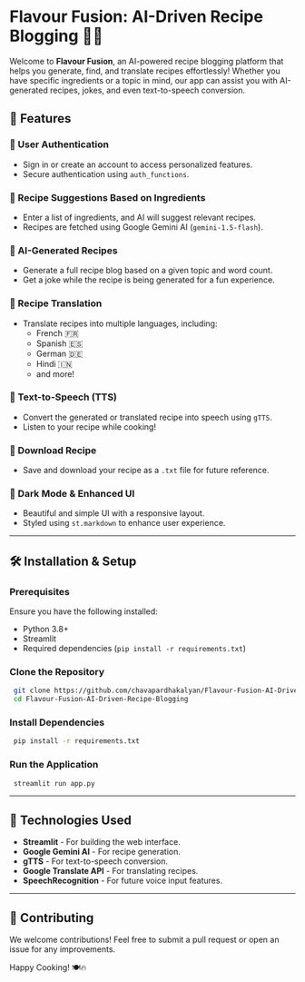 # Flavour Fusion: AI-Driven Recipe Blogging 🍲🤖

Welcome to **Flavour Fusion**, an AI-powered recipe blogging platform that helps you generate, find, and translate recipes effortlessly! Whether you have specific ingredients or a topic in mind, our app can assist you with AI-generated recipes, jokes, and even text-to-speech conversion.

## 🚀 Features

### 🔹 User Authentication
- Sign in or create an account to access personalized features.
- Secure authentication using `auth_functions`.

### 🔹 Recipe Suggestions Based on Ingredients
- Enter a list of ingredients, and AI will suggest relevant recipes.
- Recipes are fetched using Google Gemini AI (`gemini-1.5-flash`).

### 🔹 AI-Generated Recipes
- Generate a full recipe blog based on a given topic and word count.
- Get a joke while the recipe is being generated for a fun experience.

### 🔹 Recipe Translation
- Translate recipes into multiple languages, including:
  - French 🇫🇷
  - Spanish 🇪🇸
  - German 🇩🇪
  - Hindi 🇮🇳
  - and more!

### 🔹 Text-to-Speech (TTS)
- Convert the generated or translated recipe into speech using `gTTS`.
- Listen to your recipe while cooking!

### 🔹 Download Recipe
- Save and download your recipe as a `.txt` file for future reference.

### 🔹 Dark Mode & Enhanced UI
- Beautiful and simple UI with a responsive layout.
- Styled using `st.markdown` to enhance user experience.

---

## 🛠 Installation & Setup

### Prerequisites
Ensure you have the following installed:
- Python 3.8+
- Streamlit
- Required dependencies (`pip install -r requirements.txt`)

### Clone the Repository
```bash
 git clone https://github.com/chavapardhakalyan/Flavour-Fusion-AI-Driven-Recipe-Blogging.git
 cd Flavour-Fusion-AI-Driven-Recipe-Blogging
```

### Install Dependencies
```bash
 pip install -r requirements.txt
```

### Run the Application
```bash
 streamlit run app.py
```

---

## 📌 Technologies Used
- **Streamlit** - For building the web interface.
- **Google Gemini AI** - For recipe generation.
- **gTTS** - For text-to-speech conversion.
- **Google Translate API** - For translating recipes.
- **SpeechRecognition** - For future voice input features.

---

## 📩 Contributing
We welcome contributions! Feel free to submit a pull request or open an issue for any improvements.

Happy Cooking! 🍽🔥
